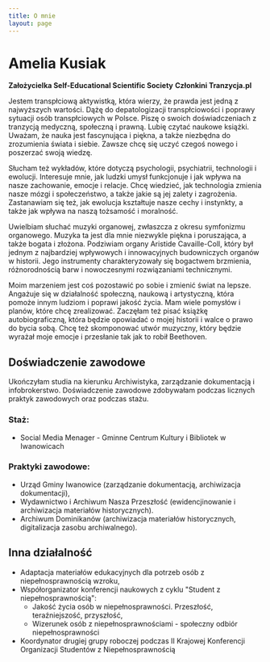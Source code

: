 ```yaml
---
title: O mnie
layout: page
---
```


# Amelia Kusiak
**Założycielka Self-Educational Scientific Society**
**Członkini Tranzycja.pl**

Jestem transpłciową aktywistką, która wierzy, że prawda jest jedną z najwyższych wartości. Dążę do depatologizacji transpłciowości i poprawy sytuacji osób transpłciowych w Polsce. Piszę o swoich doświadczeniach z tranzycją medyczną, społeczną i prawną. 
Lubię czytać naukowe książki. Uważam, że nauka jest fascynująca i piękna, a także niezbędna do zrozumienia świata i siebie. Zawsze chcę się uczyć czegoś nowego i poszerzać swoją wiedzę.

Słucham też wykładów, które dotyczą psychologii, psychiatrii, technologii i ewolucji. Interesuje mnie, jak ludzki umysł funkcjonuje i jak wpływa na nasze zachowanie, emocje i relacje. Chcę wiedzieć, jak technologia zmienia nasze mózgi i społeczeństwo, a także jakie są jej zalety i zagrożenia. Zastanawiam się też, jak ewolucja kształtuje nasze cechy i instynkty, a także jak wpływa na naszą tożsamość i moralność.

Uwielbiam słuchać muzyki organowej, zwłaszcza z okresu symfonizmu organowego. Muzyka ta jest dla mnie niezwykle piękna i poruszająca, a także bogata i złożona. Podziwiam organy Aristide Cavaille-Coll, który był jednym z najbardziej wpływowych i innowacyjnych budowniczych organów w historii. Jego instrumenty charakteryzowały się bogactwem brzmienia, różnorodnością barw i nowoczesnymi rozwiązaniami technicznymi.

Moim marzeniem jest coś pozostawić po sobie i zmienić świat na lepsze. Angażuje się w działalność społeczną, naukową i artystyczną, która pomoże innym ludziom i poprawi jakość życia. Mam wiele pomysłów i planów, które chcę zrealizować. Zaczęłam też pisać książkę autobiograficzną, która będzie opowiadać o mojej historii i walce o prawo do bycia sobą. Chcę też skomponować utwór muzyczny, który będzie wyrażał moje emocje i przesłanie tak jak to robił Beethoven.
## Doświadczenie zawodowe
Ukończyłam studia na kierunku Archiwistyka, zarządzanie dokumentacją i infobrokerstwo. Doświadczenie zawodowe zdobywałam podczas licznych praktyk zawodowych oraz podczas stażu. 
### Staż:
- Social Media Menager - Gminne Centrum Kultury i Bibliotek w Iwanowicach
### Praktyki zawodowe:

- Urząd Gminy Iwanowice (zarządzanie dokumentacją, archiwizacja dokumentacji), 
- Wydawnictwo i Archiwum Nasza Przeszłość (ewidencjinowanie i archiwizacja materiałów historycznych). 
- Archiwum Dominikanów (archiwizacja materiałów historycznych, digitalizacja zasobu archiwalnego).
## Inna działalność
- Adaptacja materiałów edukacyjnych dla potrzeb osób z niepełnosprawnością wzroku,
- Współorganizator konferencji naukowych z cyklu "Student z niepełnosprawnością":
  - Jakość życia osób w niepełnosprawności. Przeszłość, teraźniejszość, przyszłość, 
  - Wizerunek osób z niepełnosprawnościami - społeczny odbiór niepełnosprawności
- Koordynator drugiej grupy roboczej podczas II Krajowej Konferencji Organizacji Studentów z Niepełnosprawnością
